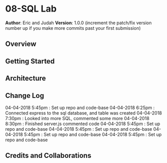 # 08-SQL Lab

**Author**: Eric and Judah
**Version**: 1.0.0 (increment the patch/fix version number up if you make more commits past your first submission)

## Overview
<!-- Provide a high level overview of what this application is and why you are building it, beyond the fact that it's an assignment for a Code Fellows 301 class. (i.e. What's your problem domain?) -->

## Getting Started
<!-- What are the steps that a user must take in order to build this app on their own machine and get it running? -->

## Architecture
<!-- Provide a detailed description of the application design. What technologies (languages, libraries, etc) you're using, and any other relevant design information. -->

## Change Log
<!-- Use this are to document the iterative changes made to your application as each feature is successfully implemented. Use time stamps. Here's an examples: -->

04-04-2018 5:45pm : Set up repo and code-base
04-04-2018 6:25pm : Connected express to the sql database, and table was created
04-04-2018 7:30pm : Looked into more SQL, commented some more
04-04-2018 8:30pm : Finished server.js commented code
04-04-2018 5:45pm : Set up repo and code-base
04-04-2018 5:45pm : Set up repo and code-base
04-04-2018 5:45pm : Set up repo and code-base
04-04-2018 5:45pm : Set up repo and code-base 

## Credits and Collaborations
<!-- Give credit (and a link) to other people or resources that helped you build this application. -->
